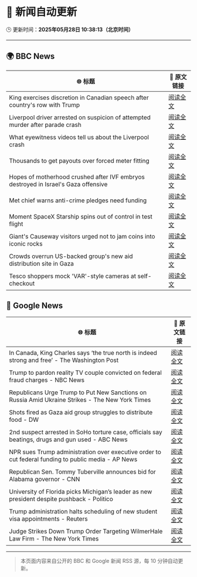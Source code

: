 # 🧠 新闻自动更新

🕒 更新时间：**2025年05月28日 10:38:13（北京时间）**

---

## 🌍 BBC News

| 🌐 标题 | 🔗 原文链接 |
|--------|-------------|
| King exercises discretion in Canadian speech after country's row with Trump | [阅读全文](https://www.bbc.com/news/articles/c5y84pn0erxo) |
| Liverpool driver arrested on suspicion of attempted murder after parade crash | [阅读全文](https://www.bbc.com/news/articles/c62n0nkj4m2o) |
| What eyewitness videos tell us about the Liverpool crash | [阅读全文](https://www.bbc.com/news/videos/c9dq6jj0l9do) |
| Thousands to get payouts over forced meter fitting | [阅读全文](https://www.bbc.com/news/articles/c308vzqj975o) |
| Hopes of motherhood crushed after IVF embryos destroyed in Israel's Gaza offensive | [阅读全文](https://www.bbc.com/news/articles/c15npnzpd08o) |
| Met chief warns anti-crime pledges need funding | [阅读全文](https://www.bbc.com/news/articles/clyg95n0l05o) |
| Moment SpaceX Starship spins out of control in test flight | [阅读全文](https://www.bbc.com/news/videos/c5y6drv99r9o) |
| Giant's Causeway visitors urged not to jam coins into iconic rocks | [阅读全文](https://www.bbc.com/news/articles/c14kn1ekvymo) |
| Crowds overrun US-backed group's new aid distribution site in Gaza | [阅读全文](https://www.bbc.com/news/articles/c4gep705527o) |
| Tesco shoppers mock 'VAR'-style cameras at self-checkout | [阅读全文](https://www.bbc.com/news/articles/c20q5q92y2yo) |

## 📰 Google News

| 🌐 标题 | 🔗 原文链接 |
|--------|-------------|
| In Canada, King Charles says ‘the true north is indeed strong and free’ - The Washington Post | [阅读全文](https://news.google.com/rss/articles/CBMijwFBVV95cUxNcnV6TFRXQWQ1SHJRWko3NWhkZ1gyZG44Nk5aaWlPNGx5SEZIaWtFS3p4TllTNzFmVkNYOEl2SWNGUVdqVUxIT3lMREYzNXpaeVNZMXJUWGdRSnoyYUlpOERaU29CNjRRSjQ4OFFhQnRrQVJrQ3FCaGw5WmVrVklkNTRLX3RrNmVBdmVZeFFsVQ?oc=5) |
| Trump to pardon reality TV couple convicted on federal fraud charges - NBC News | [阅读全文](https://news.google.com/rss/articles/CBMivAFBVV95cUxQRnltbVEzamx4R3g1VE5wb2c1Yi1TSklOSFRZNkk5NjI3MW1KRjdqSmd0WXVMQllEYURueXN1aTQzRGFTVWd4dDVPV2xaVU5ycXhPS1o5VTJKQXg5dEdLWGhlZkpvSHRFZGxiMFFreG9BY1QtT20ya3daREtzd1ozUzZJUkhvRzFFM1VqcWJwSWdHT3E5OFpXczV0WjlMSWpTMzFRbllPMEdmRGk1dTZidXMwdS1LZ2tfV3QySdIBVkFVX3lxTE11TlItVWF3b2lJQnpyUHQ5UjNhdWlDQjhQMUhrNE16d0JYb0pKTGNUNVJ0LUlsOG9rNm5kWkxuSGVZWVM3b0I0VTE4V0ZqUjlqcWNVZ0pn?oc=5) |
| Republicans Urge Trump to Put New Sanctions on Russia Amid Ukraine Strikes - The New York Times | [阅读全文](https://news.google.com/rss/articles/CBMihwFBVV95cUxPX2oyN21qcjVLY280MTd2MUhUbnFqR1diTTNJdTR3Q2ZHcnE4TVdyTEtsbU1RRFNMbEJmemxoQmtKMGhlcERINFI0Q1gwRlBycUtMRjRRZXF4RWZFbndtOGRyTnNzeUFiSUg3czI5WHZkY0lMel9wcjA1clVqVW5HVi1GYzdFaDg?oc=5) |
| Shots fired as Gaza aid group struggles to distribute food - DW | [阅读全文](https://news.google.com/rss/articles/CBMilgFBVV95cUxPZThxbXNMbzZLQTdYZnBSOVZ2eGswZWpBaEU3REwxa05yeTAzVXQ0ZU02TXVZQzhUd0tVTmxOamxTaGY2a3RxNkZvREFubnJhTXUzT1VDRXl5c2xsdTZvM2MzanVLLXh4MWZiZDNLODN0eUlqRnVOV19WQ0ZCbElSRWhMWHVyMmkyTjVmc2NHNFo0eTI5UFHSAZYBQVVfeXFMTzQ2enlhT05veTY1ZkJUd3F0VXNsZzh0TGpvQ01VRTE5cVR3Wkt6OWNIdVM1aXpkRDFzbUg3dkZWanBzUTVTWGFOZDg0a0k2bXp3bjFWVlctMUltZXROUDd4TUltb0VpUWQwR3dFaDRKZzNiN21Yd2o3cGwzOGFIRTNXQ1BFN2pXWEdzOWdndF9BMnpTSXNn?oc=5) |
| 2nd suspect arrested in SoHo torture case, officials say beatings, drugs and gun used - ABC News | [阅读全文](https://news.google.com/rss/articles/CBMiqgFBVV95cUxPU0hDVHFjdWRoNXhEZW1hYzNqNV9vR3JoMFMwWUR0RFdWaFoyOTR0U0V1RmRWeUtQaGhlU0FYSFNISXpNSGVwU2FVRmg4eFk5aWMzbDBhVVRBRWg3Tm0xTEpFckdLV1pYelhSVGFOeUV4ZkdRZVdwd05qYVFIZkxpRHJHOGpTNTZYN3pSS3F3QlJPOGFydXVBUXhJaXdSVkFmRDh2REI4THpyd9IBrwFBVV95cUxPVkVxYVhRMk5hZHNvZHFaTlN1dE41RGwxUGRFTHI5S0dtNlZ2NDEybzZLTnZuX0s3c1JFTkhORmhYZFZNNENiTDdaYVYyZHBRY0JlRjZGNlgxMlUtbThYa0E1WGJXQ0FYNXVWM1FDemV3TVZkS3NBc0gyOXo5ejBPMGliSzVOSzNKLVFfQ05ja05WWXpJd19yOU5XcDcxZVpTaXV1SUhjcHdGV2VCSExn?oc=5) |
| NPR sues Trump administration over executive order to cut federal funding to public media - AP News | [阅读全文](https://news.google.com/rss/articles/CBMilAFBVV95cUxQRXVDUnZWTUdXVFVnZkwxQWVzWVVoT0wwMVg3QWthRHgxbFZsRkRaUzRQR291S0diTFhnYVlUQ0FLQWdaX1pVMzJrNnd1WXlGT3JmWHg3X2xCYVZYa2Z0UWZoa3BSR1dNN1RaS2xOd1dIWEJYV21JVkl1Q2JDSE1DUFdQeEVTTkFxMU9nTmZuWWh5MjlB?oc=5) |
| Republican Sen. Tommy Tuberville announces bid for Alabama governor - CNN | [阅读全文](https://news.google.com/rss/articles/CBMifkFVX3lxTFBLUURMT2FObmN4OW15UTZLd2pHRTFUMFNLVExaRHNhUmgxSVgzNFB1cGNzNVZ4cFc4TjYyYkhQYjNOdmxMX05XcXJKejd3RXNCbVBmU0RDQ003ZU9mM1VBQnRBaER6Z0Y0aE9JemlKY3Q0Q3JaUUFJNWRwYlc1d9IBgwFBVV95cUxNWHJwY1BQQjJJcnM5NlV4akNGSlk4OWNubVNmTldXaTdacWs5aHFqZ2tDSlI3RVYzM2E2WXI1V2JBNUxPVHo3dVlidi05bHRxOVJtUXgwbFg3YmFiU0tJeXhrSXU2RjZ1ZEtKOVd3Qnl6cnlkVy1oU1RzQmJlb1Q2MkNEMA?oc=5) |
| University of Florida picks Michigan’s leader as new president despite pushback - Politico | [阅读全文](https://news.google.com/rss/articles/CBMiogFBVV95cUxPSHo2d2RVaFZoSVJfWE1FQ0lfT1NkRHMtT3pKYmEwUnFEU3FpYlNsU2k3TnEzSEpGWUdtaERFQ3hpdzZwX0RlX1JMYUFXbFpJVW8tTy1uM3U3ZjFtd01ibTVLbkxWZE1xZ2ZxSXExUVhoMTJYcG1NRUhnRUZNVkRGaHZyLXV5b294dzFLUnI3QXBKU1VYVlY0TlVocm1rc3pENXc?oc=5) |
| Trump administration halts scheduling of new student visa appointments - Reuters | [阅读全文](https://news.google.com/rss/articles/CBMisgFBVV95cUxOQjdfSHRnVjBEcGVRSVlLdmU2QXlkdjhBeC1CYklEckM0d2c2dGU2VjVJd212bEYzejB4blgzRFM0bWhJcmZHelJPazVOZXJubFExRy11VGtQNkFTNkx5V18yTnBaTXpJSnJsWUtjcERZbDNTTG9IekZkdm5sQU5BZkJiV184TXprcmIxZjQ1R3JrWjBDLWNNSjBTVHBBeXFXSF9TRms5bi1uWmhXbWs4V2p3?oc=5) |
| Judge Strikes Down Trump Order Targeting WilmerHale Law Firm - The New York Times | [阅读全文](https://news.google.com/rss/articles/CBMihAFBVV95cUxPV25meXBrbWU2QVpxRXljV3dNX2xMQURJUzI1QVRnYlRWdHBfX3VwemdrRHBob0poVmx5dEpHMlZBcEpqbEhDS2hjemdoR1BHYUdoem1UakY4UWZDdVc1Uk9TMUpKcTRXallubXZjalg4clg5azlfYjVzTVZid08xWHJuc0Q?oc=5) |

---
> 本页面内容来自公开的 BBC 和 Google 新闻 RSS 源，每 10 分钟自动更新。